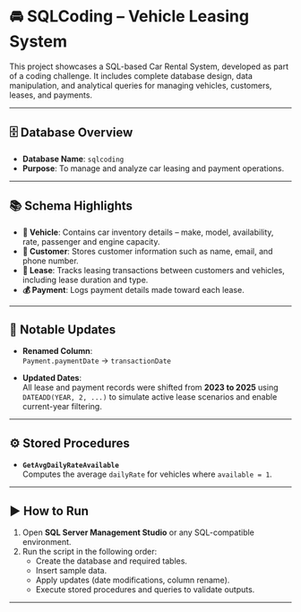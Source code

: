 # 🚘 SQLCoding – Vehicle Leasing System

This project showcases a SQL-based Car Rental System, developed as part of a coding challenge. It includes complete database design, data manipulation, and analytical queries for managing vehicles, customers, leases, and payments.

---

## 🗄️ Database Overview

- **Database Name**: `sqlcoding`
- **Purpose**: To manage and analyze car leasing and payment operations.

---

## 📚 Schema Highlights

- **🚗 Vehicle**: Contains car inventory details – make, model, availability, rate, passenger and engine capacity.
- **👤 Customer**: Stores customer information such as name, email, and phone number.
- **📄 Lease**: Tracks leasing transactions between customers and vehicles, including lease duration and type.
- **💰 Payment**: Logs payment details made toward each lease.

---

## 🔧 Notable Updates

- **Renamed Column**:  
  `Payment.paymentDate` → `transactionDate`

- **Updated Dates**:  
  All lease and payment records were shifted from **2023 to 2025** using `DATEADD(YEAR, 2, ...)` to simulate active lease scenarios and enable current-year filtering.

---

## ⚙️ Stored Procedures

- **`GetAvgDailyRateAvailable`**  
  Computes the average `dailyRate` for vehicles where `available = 1`.

---

## ▶️ How to Run

1. Open **SQL Server Management Studio** or any SQL-compatible environment.
2. Run the script in the following order:
   - Create the database and required tables.
   - Insert sample data.
   - Apply updates (date modifications, column rename).
   - Execute stored procedures and queries to validate outputs.

---

